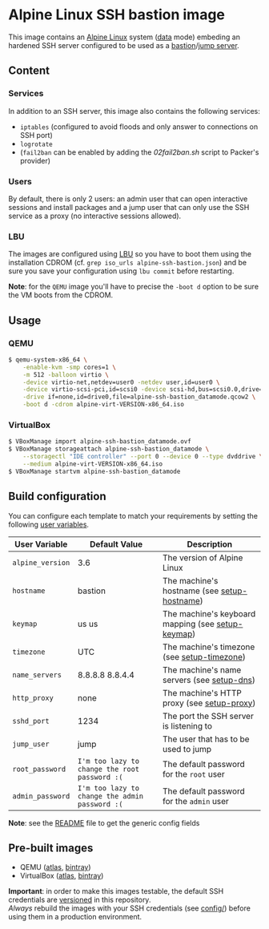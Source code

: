 # Alpine Linux SSH bastion image

This image contains an [Alpine Linux](https://alpinelinux.org/) system ([data](https://wiki.alpinelinux.org/wiki/Installation) mode) embeding an hardened SSH server configured to be used as a [bastion](https://en.wikipedia.org/wiki/Bastion_host)/[jump server](https://en.wikipedia.org/wiki/Jump_server).

## Content
### Services
In addition to an SSH server, this image also contains the following services:

- `iptables` (configured to avoid floods and only answer to connections on SSH port)
- `logrotate`
- (`fail2ban` can be enabled by adding the _02fail2ban.sh_ script to Packer's provider)

### Users
By default, there is only 2 users: an admin user that can open interactive sessions and install packages and a jump user that can only use the SSH service as a proxy (no interactive sessions allowed).

### LBU
The images are configured using [LBU](https://wiki.alpinelinux.org/wiki/Alpine_local_backup) so you have to boot them using the installation CDROM (cf. `grep iso_urls alpine-ssh-bastion.json`) and be sure you save your configuration using `lbu commit` before restarting.

__Note__: for the `QEMU` image you'll have to precise the `-boot d` option to be sure the VM boots from the CDROM.


## Usage
### QEMU
```bash
$ qemu-system-x86_64 \
    -enable-kvm -smp cores=1 \
    -m 512 -balloon virtio \
    -device virtio-net,netdev=user0 -netdev user,id=user0 \
    -device virtio-scsi-pci,id=scsi0 -device scsi-hd,bus=scsi0.0,drive=drive0 \
    -drive if=none,id=drive0,file=alpine-ssh-bastion_datamode.qcow2 \
    -boot d -cdrom alpine-virt-VERSION-x86_64.iso
```

### VirtualBox
```bash
$ VBoxManage import alpine-ssh-bastion_datamode.ovf
$ VBoxManage storageattach alpine-ssh-bastion_datamode \
    --storagectl "IDE controller" --port 0 --device 0 --type dvddrive \
    --medium alpine-virt-VERSION-x86_64.iso
$ VBoxManage startvm alpine-ssh-bastion_datamode
```


## Build configuration
You can configure each template to match your requirements by setting the following [user variables](https://www.packer.io/docs/templates/user-variables.html).

 User Variable    | Default Value | Description
------------------|---------------|-------------------------------------------
 `alpine_version` | 3.6           | The version of Alpine Linux
 `hostname`       | bastion       | The machine's hostname (see [setup-hostname](https://wiki.alpinelinux.org/wiki/Alpine_setup_scripts))
 `keymap`         | us us         | The machine's keyboard mapping (see [setup-keymap](https://wiki.alpinelinux.org/wiki/Alpine_setup_scripts))
 `timezone`       | UTC           | The machine's timezone (see [setup-timezone](https://wiki.alpinelinux.org/wiki/Alpine_setup_scripts))
 `name_servers`   | 8.8.8.8 8.8.4.4 | The machine's name servers (see [setup-dns](https://wiki.alpinelinux.org/wiki/Alpine_setup_scripts))
 `http_proxy`     | none          | The machine's HTTP proxy (see [setup-proxy](https://wiki.alpinelinux.org/wiki/Alpine_setup_scripts))
 `sshd_port`      | 1234          | The port the SSH server is listening to
 `jump_user`      | jump          | The user that has to be used to jump
 `root_password`  | `I'm too lazy to change the root password :(` | The default password for the `root` user
 `admin_password` | `I'm too lazy to change the admin password :(` | The default password for the `admin` user

__Note__: see the [README](README.md#configuration) file to get the generic config fields


## Pre-built images
- QEMU ([atlas](https://atlas.hashicorp.com/olbat/artifacts/alpine-ssh-bastion_datamode/types/qemu.image), [bintray](https://bintray.com/olbat/qemu/alpine-ssh-bastion_datamode))
- VirtualBox ([atlas](https://atlas.hashicorp.com/olbat/artifacts/alpine-ssh-bastion_datamode/types/virtualbox.image), [bintray](https://bintray.com/olbat/virtualbox/alpine-ssh-bastion_datamode))

__Important__: in order to make this images testable, the default SSH credentials are [versioned](credentials/) in this repository.  
_Always_ rebuild the images with your SSH credentials (see [config/](config/)) before using them in a production environment.

